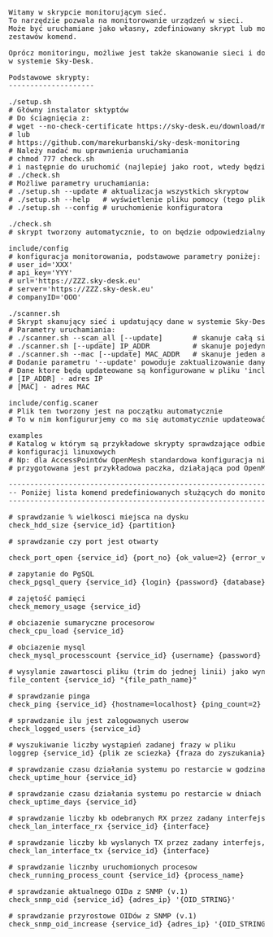 <pre>
Witamy w skrypcie monitorującym sieć.
To narzędzie pozwala na monitorowanie urządzeń w sieci.
Może być uruchamiane jako własny, zdefiniowany skrypt lub można używać predefiniowanych
zestawów komend.

Oprócz monitoringu, możliwe jest także skanowanie sieci i dodawanie/aktualizacja tych urządzeń
w systemie Sky-Desk.

Podstawowe skrypty:
--------------------

./setup.sh
# Główny instalator sktyptów
# Do ściagnięcia z:
# wget --no-check-certificate https://sky-desk.eu/download/monitoring/setup.sh
# lub
# https://github.com/marekurbanski/sky-desk-monitoring
# Należy nadać mu uprawnienia uruchamiania
# chmod 777 check.sh
# i następnie do uruchomić (najlepiej jako root, wtedy będzie mógł doinstalować ew. brakujące paczki)
# ./check.sh
# Możliwe parametry uruchamiania:
# ./setup.sh --update # aktualizacja wszystkich skryptow
# ./setup.sh --help   # wyświetlenie pliku pomocy (tego pliku)
# ./setup.sh --config # uruchomienie konfiguratora

./check.sh
# skrypt tworzony automatycznie, to on będzie odpowiedzialny za monitorowanie hostów i usług

include/config
# konfiguracja monitorowania, podstawowe parametry poniżej:
# user_id='XXX'
# api_key='YYY'
# url='https://ZZZ.sky-desk.eu'
# server='https://ZZZ.sky-desk.eu'
# companyID='OOO'

./scanner.sh
# Skrypt skanujący sieć i updatujący dane w systemie Sky-Desk
# Parametry uruchamiania:
# ./scanner.sh --scan_all [--update]       # skanuje całą sieć
# ./scanner.sh [--update] IP_ADDR          # skanuje pojedynczy adres IP
# ./scanner.sh --mac [--update] MAC_ADDR   # skanuje jeden adres MAC
# Dodanie parametru '--update' powoduje zaktualizowanie danych w systemie
# Dane ktore będą updateowane są konfigurowane w pliku 'include/config.scanner'
# [IP_ADDR] - adres IP
# [MAC] - adres MAC

include/config.scaner
# Plik ten tworzony jest na początku automatycznie
# To w nim konfigururjemy co ma się automatycznie updateować w Sky-Desk a co nie

examples
# Katalog w którym są przykładowe skrypty sprawdzające odbiegające od standartowych
# konfiguracji linuxowych
# Np: dla AccessPointów OpenMesh standardowa konfiguracja nie zadzała więc
# przygotowana jest przykładowa paczka, działająca pod OpenMesh

------------------------------------------------------------------------------------------------
-- Poniżej lista komend predefiniowanych służących do monitorowania
------------------------------------------------------------------------------------------------

# sprawdzanie % wielkosci miejsca na dysku
check_hdd_size {service_id} {partition}

# sprawdzanie czy port jest otwarty<br>
check_port_open {service_id} {port_no} {ok_value=2} {error_value=0} {host=localhost}

# zapytanie do PgSQL
check_pgsql_query {service_id} {login} {password} {database} {query}

# zajętość pamięci
check_memory_usage {service_id}

# obciazenie sumaryczne procesorow
check_cpu_load {service_id}

# obciazenie mysql
check_mysql_processcount {service_id} {username} {password}

# wysylanie zawartosci pliku (trim do jednej linii) jako wynik
file_content {service_id} "{file_path_name}"

# sprawdzanie pinga
check_ping {service_id} {hostname=localhost} {ping_count=2}

# sprawdzanie ilu jest zalogowanych userow
check_logged_users {service_id}

# wyszukiwanie liczby wystąpień zadanej frazy w pliku
loggrep {service_id} {plik ze sciezka} {fraza do zyszukania}

# sprawdzanie czasu działania systemu po restarcie w godzinach
check_uptime_hour {service_id}

# sprawdzanie czasu działania systemu po restarcie w dniach
check_uptime_days {service_id}

# sprawdzanie liczby kb odebranych RX przez zadany interfejs, np. "eth0"
check_lan_interface_rx {service_id} {interface}

# sprawdzanie liczby kb wyslanych TX przez zadany interfejs, np. "eth0"
check_lan_interface_tx {service_id} {interface}

# sprawdzanie licznby uruchomionych procesow
check_running_process_count {service_id} {process_name}

# sprawdzanie aktualnego OIDa z SNMP (v.1)
check_snmp_oid {service_id} {adres_ip} '{OID_STRING}'

# sprawdzanie przyrostowe OIDów z SNMP (v.1)
check_snmp_oid_increase {service_id} {adres_ip} '{OID_STRING}'

</pre>
